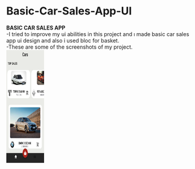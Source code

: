 # Basic-Car-Sales-App-UI
<b>BASIC CAR SALES APP</b><br>
-I tried to improve my ui abilities in this project and ı made basic car sales app ui design and also i used bloc for basket.<br>
-These are some of the screenshots of my project.<br>
<img src="Screenshots/1.png" width="100" height="300">
